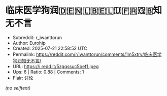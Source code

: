 # 临床医学狗润🇩🇪🇳🇱🇧🇪🇱🇺🇫🇷🇬🇧知无不言

- Subreddit: r_iwanttorun
- Author: Eurohip
- Created: 2025-07-21 22:58:52 UTC
- Permalink: https://reddit.com/r/iwanttorun/comments/1m5xtrv/临床医学狗润知无不言/
- URL: https://i.redd.it/5zgqssuc5bef1.jpeg
- Ups: 6 | Ratio: 0.88 | Comments: 1
- Flair: 讨论

_(no selftext)_
